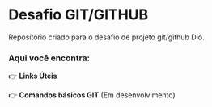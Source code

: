 # Desafio GIT/GITHUB

Repositório criado para o desafio de projeto git/github Dio.

### Aqui você encontra:

👉 **Links Úteis**

👉 **Comandos básicos GIT** (Em desenvolvimento)





